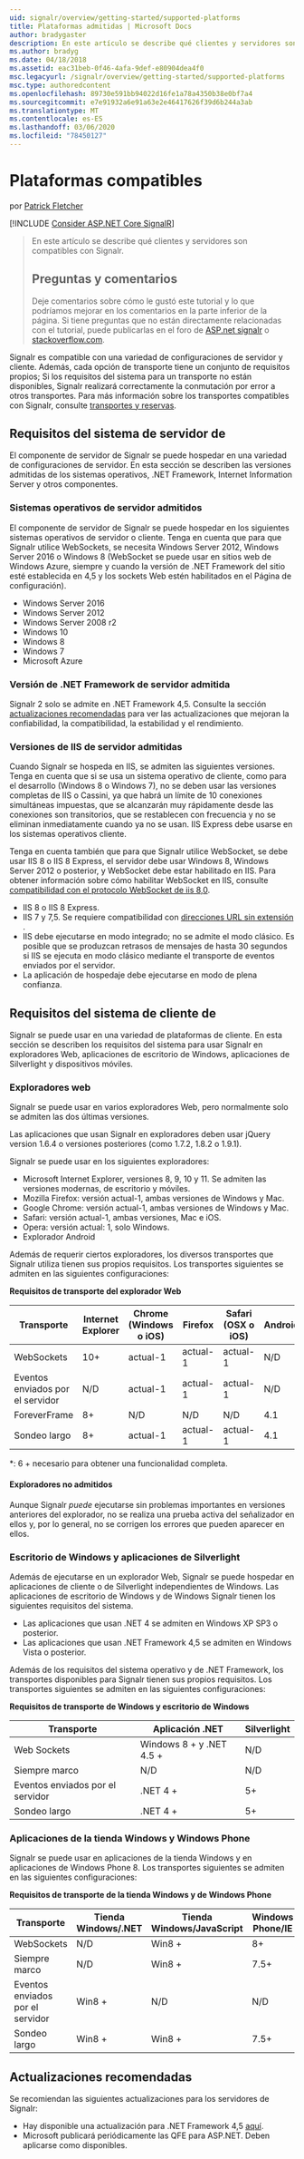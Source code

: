 ```yaml
---
uid: signalr/overview/getting-started/supported-platforms
title: Plataformas admitidas | Microsoft Docs
author: bradygaster
description: En este artículo se describe qué clientes y servidores son compatibles con Signalr.
ms.author: bradyg
ms.date: 04/18/2018
ms.assetid: eac31beb-0f46-4afa-9def-e80904dea4f0
msc.legacyurl: /signalr/overview/getting-started/supported-platforms
msc.type: authoredcontent
ms.openlocfilehash: 89730e591bb94022d16fe1a78a4350b38e0bf7a4
ms.sourcegitcommit: e7e91932a6e91a63e2e46417626f39d6b244a3ab
ms.translationtype: MT
ms.contentlocale: es-ES
ms.lasthandoff: 03/06/2020
ms.locfileid: "78450127"
---
```

# <a name="supported-platforms"></a>Plataformas compatibles

por [Patrick Fletcher](https://github.com/pfletcher)

[!INCLUDE [Consider ASP.NET Core SignalR](~/includes/signalr/signalr-version-disambiguation.md)]

> En este artículo se describe qué clientes y servidores son compatibles con Signalr. 
> 
> ## <a name="questions-and-comments"></a>Preguntas y comentarios
> 
> Deje comentarios sobre cómo le gustó este tutorial y lo que podríamos mejorar en los comentarios en la parte inferior de la página. Si tiene preguntas que no están directamente relacionadas con el tutorial, puede publicarlas en el foro de [ASP.net signalr](https://forums.asp.net/1254.aspx/1?ASP+NET+SignalR) o [stackoverflow.com](http://stackoverflow.com/).

Signalr es compatible con una variedad de configuraciones de servidor y cliente. Además, cada opción de transporte tiene un conjunto de requisitos propios; Si los requisitos del sistema para un transporte no están disponibles, Signalr realizará correctamente la conmutación por error a otros transportes. Para más información sobre los transportes compatibles con Signalr, consulte [transportes y reservas](introduction-to-signalr.md#transports).

## <a name="server-system-requirements"></a>Requisitos del sistema de servidor de

El componente de servidor de Signalr se puede hospedar en una variedad de configuraciones de servidor. En esta sección se describen las versiones admitidas de los sistemas operativos, .NET Framework, Internet Information Server y otros componentes.

### <a name="supported-server-operating-systems"></a>Sistemas operativos de servidor admitidos

El componente de servidor de Signalr se puede hospedar en los siguientes sistemas operativos de servidor o cliente. Tenga en cuenta que para que Signalr utilice WebSockets, se necesita Windows Server 2012, Windows Server 2016 o Windows 8 (WebSocket se puede usar en sitios web de Windows Azure, siempre y cuando la versión de .NET Framework del sitio esté establecida en 4,5 y los sockets Web estén habilitados en el Página de configuración).

- Windows Server 2016
- Windows Server 2012
- Windows Server 2008 r2
- Windows 10
- Windows 8
- Windows 7
- Microsoft Azure

### <a name="supported-server-net-framework-version"></a>Versión de .NET Framework de servidor admitida

Signalr 2 solo se admite en .NET Framework 4,5. Consulte la sección [actualizaciones recomendadas](#updates) para ver las actualizaciones que mejoran la confiabilidad, la compatibilidad, la estabilidad y el rendimiento.

### <a name="supported-server-iis-versions"></a>Versiones de IIS de servidor admitidas

Cuando Signalr se hospeda en IIS, se admiten las siguientes versiones. Tenga en cuenta que si se usa un sistema operativo de cliente, como para el desarrollo (Windows 8 o Windows 7), no se deben usar las versiones completas de IIS o Cassini, ya que habrá un límite de 10 conexiones simultáneas impuestas, que se alcanzarán muy rápidamente desde las conexiones son transitorios, que se restablecen con frecuencia y no se eliminan inmediatamente cuando ya no se usan. IIS Express debe usarse en los sistemas operativos cliente.

Tenga en cuenta también que para que Signalr utilice WebSocket, se debe usar IIS 8 o IIS 8 Express, el servidor debe usar Windows 8, Windows Server 2012 o posterior, y WebSocket debe estar habilitado en IIS. Para obtener información sobre cómo habilitar WebSocket en IIS, consulte [compatibilidad con el protocolo WebSocket de iis 8,0](https://www.iis.net/learn/get-started/whats-new-in-iis-8/iis-80-websocket-protocol-support).

- IIS 8 o IIS 8 Express.
- IIS 7 y 7,5. Se requiere compatibilidad con [direcciones URL sin extensión](https://support.microsoft.com/kb/980368) .
- IIS debe ejecutarse en modo integrado; no se admite el modo clásico. Es posible que se produzcan retrasos de mensajes de hasta 30 segundos si IIS se ejecuta en modo clásico mediante el transporte de eventos enviados por el servidor.
- La aplicación de hospedaje debe ejecutarse en modo de plena confianza.

## <a name="client-system-requirements"></a>Requisitos del sistema de cliente de

Signalr se puede usar en una variedad de plataformas de cliente. En esta sección se describen los requisitos del sistema para usar Signalr en exploradores Web, aplicaciones de escritorio de Windows, aplicaciones de Silverlight y dispositivos móviles.

### <a name="web-browsers"></a>Exploradores web

Signalr se puede usar en varios exploradores Web, pero normalmente solo se admiten las dos últimas versiones.

Las aplicaciones que usan Signalr en exploradores deben usar jQuery version 1.6.4 o versiones posteriores (como 1.7.2, 1.8.2 o 1.9.1).

Signalr se puede usar en los siguientes exploradores:

- Microsoft Internet Explorer, versiones 8, 9, 10 y 11. Se admiten las versiones modernas, de escritorio y móviles.
- Mozilla Firefox: versión actual-1, ambas versiones de Windows y Mac.
- Google Chrome: versión actual-1, ambas versiones de Windows y Mac.
- Safari: versión actual-1, ambas versiones, Mac e iOS.
- Opera: versión actual: 1, solo Windows.
- Explorador Android

Además de requerir ciertos exploradores, los diversos transportes que Signalr utiliza tienen sus propios requisitos. Los transportes siguientes se admiten en las siguientes configuraciones:

<a id="browser"></a>

**Requisitos de transporte del explorador Web**

| Transporte | Internet Explorer | Chrome (Windows o iOS) | Firefox | Safari (OSX o iOS) | Android |
| --- | --- | --- | --- | --- | --- |
| WebSockets | 10+ | actual-1 | actual-1 | actual-1 | N/D |
| Eventos enviados por el servidor | N/D | actual-1 | actual-1 | actual-1 | N/D |
| ForeverFrame | 8+ | N/D | N/D | N/D | 4.1 |
| Sondeo largo | 8+ | actual-1 | actual-1 | actual-1 | 4.1 |

\*: 6 + necesario para obtener una funcionalidad completa.

#### <a name="unsupported-browsers"></a>Exploradores no admitidos

Aunque Signalr *puede* ejecutarse sin problemas importantes en versiones anteriores del explorador, no se realiza una prueba activa del señalizador en ellos y, por lo general, no se corrigen los errores que pueden aparecer en ellos.

### <a name="windows-desktop-and-silverlight-applications"></a>Escritorio de Windows y aplicaciones de Silverlight

Además de ejecutarse en un explorador Web, Signalr se puede hospedar en aplicaciones de cliente o de Silverlight independientes de Windows. Las aplicaciones de escritorio de Windows y de Windows Signalr tienen los siguientes requisitos del sistema.

- Las aplicaciones que usan .NET 4 se admiten en Windows XP SP3 o posterior.
- Las aplicaciones que usan .NET Framework 4,5 se admiten en Windows Vista o posterior.

Además de los requisitos del sistema operativo y de .NET Framework, los transportes disponibles para Signalr tienen sus propios requisitos. Los transportes siguientes se admiten en las siguientes configuraciones:

**Requisitos de transporte de Windows y escritorio de Windows**

| Transporte | Aplicación .NET | Silverlight |
| --- | --- | --- |
| Web Sockets | Windows 8 + y .NET 4.5 + | N/D |
| Siempre marco | N/D | N/D |
| Eventos enviados por el servidor | .NET 4 + | 5+ |
| Sondeo largo | .NET 4 + | 5+ |

<a id="android"></a>

### <a name="windows-store-and-windows-phone-applications"></a>Aplicaciones de la tienda Windows y Windows Phone

Signalr se puede usar en aplicaciones de la tienda Windows y en aplicaciones de Windows Phone 8. Los transportes siguientes se admiten en las siguientes configuraciones:

**Requisitos de transporte de la tienda Windows y de Windows Phone**

| Transporte | Tienda Windows/.NET | Tienda Windows/JavaScript | Windows Phone/IE | Windows Phone/.NET |
| --- | --- | --- | --- | --- |
| WebSockets | N/D | Win8 + | 8+ | N/D |
| Siempre marco | N/D | Win8 + | 7.5+ | N/D |
| Eventos enviados por el servidor | Win8 + | N/D | N/D | 8+ |
| Sondeo largo | Win8 + | Win8 + | 7.5+ | 8+ |

<a id="updates"></a>

## <a name="recommended-updates"></a>Actualizaciones recomendadas

Se recomiendan las siguientes actualizaciones para los servidores de Signalr:

- Hay disponible una actualización para .NET Framework 4,5 [aquí](https://support.microsoft.com/kb/2750149).
- Microsoft publicará periódicamente las QFE para ASP.NET. Deben aplicarse como disponibles.
